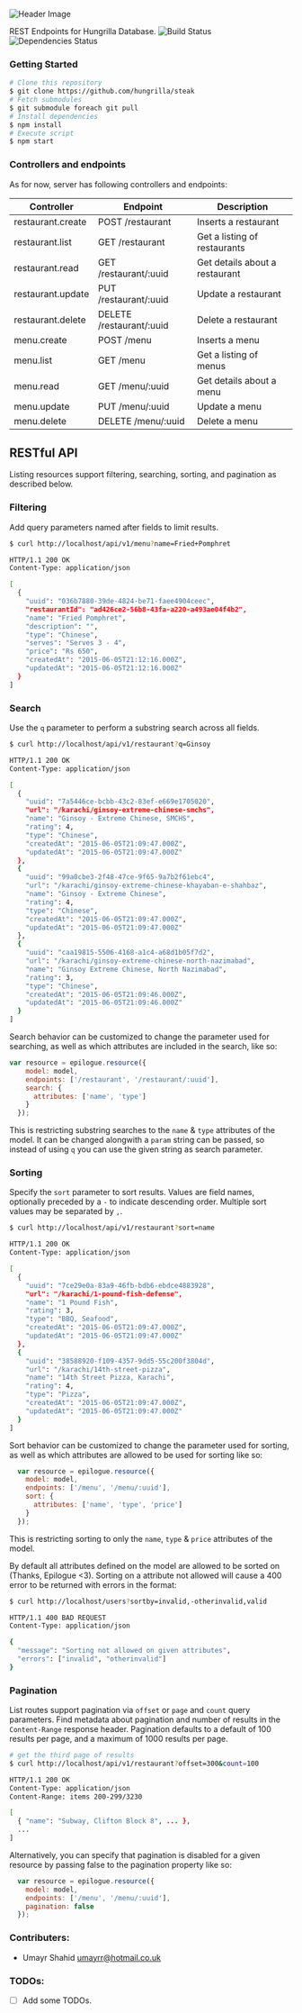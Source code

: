 ![Header Image](https://raw.githubusercontent.com/hungrilla/media/master/PNGs/steak.png)

REST Endpoints for Hungrilla Database. ![Build Status](https://travis-ci.org/hungrilla/steak.svg?branch=develop) ![Dependencies Status](https://david-dm.org/hungrilla/steak.svg)

### Getting Started

```bash
# Clone this repository
$ git clone https://github.com/hungrilla/steak
# Fetch submodules
$ git submodule foreach git pull
# Install dependencies
$ npm install
# Execute script
$ npm start
```

### Controllers and endpoints

As for now, server has following controllers and endpoints:

Controller | Endpoint | Description
-----------|----------|------------
restaurant.create | POST /restaurant | Inserts a restaurant
restaurant.list | GET /restaurant  | Get a listing of restaurants
restaurant.read | GET /restaurant/:uuid | Get details about a restaurant
restaurant.update | PUT /restaurant/:uuid | Update a restaurant
restaurant.delete | DELETE /restaurant/:uuid | Delete a restaurant
menu.create | POST /menu | Inserts a menu
menu.list | GET /menu  | Get a listing of menus
menu.read | GET /menu/:uuid | Get details about a menu
menu.update | PUT /menu/:uuid | Update a menu
menu.delete | DELETE /menu/:uuid | Delete a menu

## RESTful API

Listing resources support filtering, searching, sorting, and pagination as described below.

### Filtering

Add query parameters named after fields to limit results.

```bash
$ curl http://localhost/api/v1/menu?name=Fried+Pomphret

HTTP/1.1 200 OK
Content-Type: application/json

[
  {
    "uuid": "036b7880-39de-4824-be71-faee4904ceec",
    "restaurantId": "ad426ce2-56b8-43fa-a220-a493ae04f4b2",
    "name": "Fried Pomphret",
    "description": "",
    "type": "Chinese",
    "serves": "Serves 3 - 4",
    "price": "Rs 650",
    "createdAt": "2015-06-05T21:12:16.000Z",
    "updatedAt": "2015-06-05T21:12:16.000Z"
  }
]
```

### Search

Use the `q` parameter to perform a substring search across all fields.

```bash
$ curl http://localhost/api/v1/restaurant?q=Ginsoy

HTTP/1.1 200 OK
Content-Type: application/json

[
  {
    "uuid": "7a5446ce-bcbb-43c2-83ef-e669e1705020",
    "url": "/karachi/ginsoy-extreme-chinese-smchs",
    "name": "Ginsoy - Extreme Chinese, SMCHS",
    "rating": 4,
    "type": "Chinese",
    "createdAt": "2015-06-05T21:09:47.000Z",
    "updatedAt": "2015-06-05T21:09:47.000Z"
  },
  {
    "uuid": "99a0cbe3-2f48-47ce-9f65-9a7b2f61ebc4",
    "url": "/karachi/ginsoy-extreme-chinese-khayaban-e-shahbaz",
    "name": "Ginsoy - Extreme Chinese",
    "rating": 4,
    "type": "Chinese",
    "createdAt": "2015-06-05T21:09:47.000Z",
    "updatedAt": "2015-06-05T21:09:47.000Z"
  },
  {
    "uuid": "caa19815-5506-4168-a1c4-a68d1b05f7d2",
    "url": "/karachi/ginsoy-extreme-chinese-north-nazimabad",
    "name": "Ginsoy Extreme Chinese, North Nazimabad",
    "rating": 3,
    "type": "Chinese",
    "createdAt": "2015-06-05T21:09:46.000Z",
    "updatedAt": "2015-06-05T21:09:46.000Z"
  }
]
```

Search behavior can be customized to change the parameter used for searching, as well as which attributes are included in the search, like so:

```javascript
var resource = epilogue.resource({
    model: model,
    endpoints: ['/restaurant', '/restaurant/:uuid'],
    search: {
      attributes: ['name', 'type']
    }
  });
```

This is restricting substring searches to the `name` & `type` attributes of the model. It can be changed alongwith a `param` string can be passed, so instead of using `q` you can use the given string as search parameter.


### Sorting

Specify the `sort` parameter to sort results.  Values are field names, optionally preceded by a `-` to indicate descending order.  Multiple sort values may be separated by `,`.

```bash
$ curl http://localhost/api/v1/restaurant?sort=name

HTTP/1.1 200 OK
Content-Type: application/json

[
  {
    "uuid": "7ce29e0a-83a9-46fb-bdb6-ebdce4883928",
    "url": "/karachi/1-pound-fish-defense",
    "name": "1 Pound Fish",
    "rating": 3,
    "type": "BBQ, Seafood",
    "createdAt": "2015-06-05T21:09:47.000Z",
    "updatedAt": "2015-06-05T21:09:47.000Z"
  },
  {
    "uuid": "38588920-f109-4357-9dd5-55c200f3804d",
    "url": "/karachi/14th-street-pizza",
    "name": "14th Street Pizza, Karachi",
    "rating": 4,
    "type": "Pizza",
    "createdAt": "2015-06-05T21:09:47.000Z",
    "updatedAt": "2015-06-05T21:09:47.000Z"
  }
]
```

Sort behavior can be customized to change the parameter used for sorting, as well as which attributes are allowed to be used for sorting like so:

```javascript
  var resource = epilogue.resource({
    model: model,
    endpoints: ['/menu', '/menu/:uuid'],
    sort: {
      attributes: ['name', 'type', 'price']
    }
  });
```

This is restricting sorting to only the `name`, `type` & `price` attributes of the model.


By default all attributes defined on the model are allowed to be sorted on (Thanks, Epilogue <3). Sorting on a attribute not allowed will cause a 400 error to be returned with errors in the format:

```bash
$ curl http://localhost/users?sortby=invalid,-otherinvalid,valid

HTTP/1.1 400 BAD REQUEST
Content-Type: application/json

{
  "message": "Sorting not allowed on given attributes",
  "errors": ["invalid", "otherinvalid"]
}
```

### Pagination

List routes support pagination via `offset` or `page` and `count` query parameters.  Find metadata about pagination and number of results in the `Content-Range` response header. Pagination defaults to a default of 100 results per page, and a maximum of 1000 results per page.

```bash
# get the third page of results
$ curl http://localhost/api/v1/restaurant?offset=300&count=100

HTTP/1.1 200 OK
Content-Type: application/json
Content-Range: items 200-299/3230

[
  { "name": "Subway, Clifton Block 8", ... },
  ...
]
```

Alternatively, you can specify that pagination is disabled for a given resource by passing false to the pagination property like so:

```javascript
  var resource = epilogue.resource({
    model: model,
    endpoints: ['/menu', '/menu/:uuid'],
    pagination: false
  });
```
### Contributers:
- Umayr Shahid <umayrr@hotmail.co.uk>

### TODOs:
- [ ] Add some TODOs.
